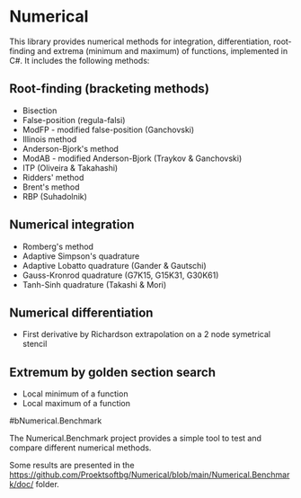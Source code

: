 # Numerical

This library provides numerical methods for integration, differentiation, root-finding and extrema (minimum and maximum) of functions, implemented in C#. It includes the following methods:

## Root-finding (bracketing methods)

* Bisection
* False-position (regula-falsi)
* ModFP - modified false-position (Ganchovski)
* Illinois method
* Anderson-Bjork's method
* ModAB - modified Anderson-Bjork (Traykov & Ganchovski)
* ITP (Oliveira & Takahashi)
* Ridders' method
* Brent's method
* RBP (Suhadolnik)

## Numerical integration

* Romberg's method
* Adaptive Simpson's quadrature
* Adaptive Lobatto quadrature (Gander & Gautschi)
* Gauss-Kronrod quadrature (G7K15, G15K31, G30K61)
* Tanh-Sinh quadrature (Takashi & Mori)

## Numerical differentiation

* First derivative by Richardson extrapolation on a 2 node symetrical stencil

## Extremum by golden section search

* Local minimum of a function
* Local maximum of a function

#bNumerical.Benchmark

The Numerical.Benchmark project provides a simple tool to test and compare different numerical methods.

Some results are presented in the https://github.com/Proektsoftbg/Numerical/blob/main/Numerical.Benchmark/doc/ folder.